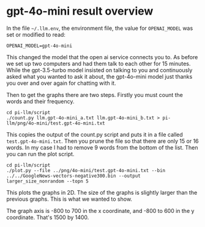 # gpt-4o-mini result overview

In the file `~/.llm.env`, the environment file, the value for `OPENAI_MODEL` was set or modified to read:

```
OPENAI_MODEL=gpt-4o-mini
```

This changed the model that the open ai service connects you to. As before we set up two computers and had them talk to each other for 15 minutes. While the gpt-3.5-turbo model insisted on talking to you and continuously asked what you wanted to ask it about, the gpt-4o-mini model just thanks you over and over again for chatting with it.

Then to get the graphs there are two steps. Firstly you must count the words and their frequency.

```
cd pi-llm/script 
./count.py llm.gpt-4o-mini_a.txt llm.gpt-4o-mini_b.txt > pi-llm/png/4o-mini/test.gpt-4o-mini.txt
```

This copies the output of the count.py script and puts it in a file called `test.gpt-4o-mini.txt`. Then you prune the file so that there are only 15 or 16 words. In my case I had to remove 9 words from the bottom of the list. Then you can run the plot script.

```
cd pi-llm/script 
./plot.py --file ../png/4o-mini/test.gpt-4o-mini.txt --bin ../../GoogleNews-vectors-negative300.bin --output larger_size_nonrandom --topn 5
```

This plots the graphs in 2D. The size of the graphs is slightly larger than the previous graphs. This is what we wanted to show.

The graph axis is -800 to 700 in the x coordinate, and -800 to 600 in the y coordinate. That's 1500 by 1400.
